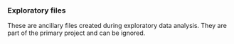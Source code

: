 
### Exploratory files

These are ancillary files created during exploratory data analysis. They are part of the primary project and can be ignored.